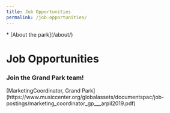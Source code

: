 ```yaml
---
title: Job Opportunities
permalink: /job-opportunities/
---
```


<nav markdown="1">
* [About the park](/about/)
</nav>

Job Opportunities
=================

### Join the Grand Park team!

<p class="action" markdown="1">
[MarketingCoordinator, Grand Park](https://www.musiccenter.org/globalassets/documentspac/job-postings/marketing_coordinator_gp___arpil2019.pdf)
</p>
